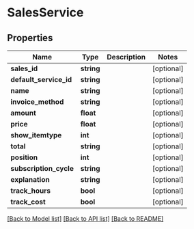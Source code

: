 # SalesService

## Properties

 Name                   | Type       | Description | Notes      
------------------------|------------|-------------|------------
 **sales_id**           | **string** |             | [optional] 
 **default_service_id** | **string** |             | [optional] 
 **name**               | **string** |             | [optional] 
 **invoice_method**     | **string** |             | [optional] 
 **amount**             | **float**  |             | [optional] 
 **price**              | **float**  |             | [optional] 
 **show_itemtype**      | **int**    |             | [optional] 
 **total**              | **string** |             | [optional] 
 **position**           | **int**    |             | [optional] 
 **subscription_cycle** | **string** |             | [optional] 
 **explanation**        | **string** |             | [optional] 
 **track_hours**        | **bool**   |             | [optional] 
 **track_cost**         | **bool**   |             | [optional] 

[[Back to Model list]](../../README.md#documentation-for-models) [[Back to API list]](../../README.md#documentation-for-api-endpoints) [[Back to README]](../../README.md)


